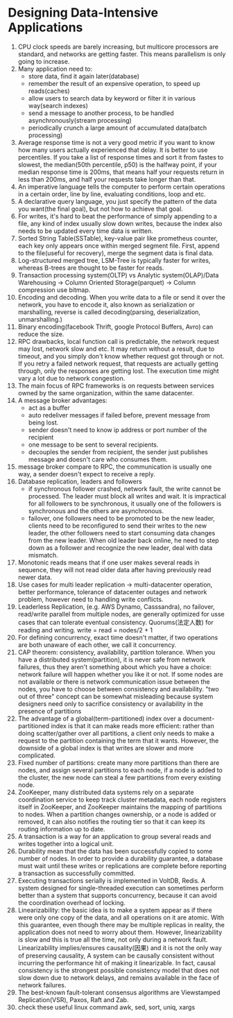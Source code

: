 # Designing Data-Intensive Applications

1. CPU clock speeds are barely increasing, but multicore processors are standard, and networks are getting faster. This means parallelism is only going to increase. 
2. Many application need to:
    - store data, find it again later(database)
    - remember the result of an expensive operation, to speed up reads(caches)
    - allow users to search data by keyword or filter it in various way(search indexes)
    - send a message to another process, to be handled asynchronously(stream processing)
    - periodically crunch a large amount of accumulated data(batch processing)
3. Average response time is not a very good metric if you want to know how many users actually experienced that delay. It is better to use percentiles. If you take a list of response times and sort it from fastes to slowest, the median(50th percentile, p50) is the halfway point, if your median response time is 200ms, that means half your requests return in less than 200ms, and half your requests take longer than that. 
4. An imperative language tells the computer to perform certain operations in a certain order, line by line, evaluating conditions, loop and etc.
5. A declarative query language, you just specify the pattern of the data you want(the final goal), but not how to achieve that goal. 
6. For writes, it's hard to beat the performance of simply appending to a file, any kind of index usually slow down writes, because the index also needs to be updated every time data is written. 
7. Sorted String Table(SSTable), key-value pair like prometheus counter, each key only appears once within merged segment file. First, append to the file(useful for recovery), merge the segment data is final data. 
8. Log-structured merged tree, LSM-Tree is typically faster for writes, whereas B-trees are thought to be faster for reads.
9. Transaction processing system(OLTP) vs Analytic system(OLAP)/Data Warehousing -> Column Oriented Storage(parquet) -> Column compression use bitmap.
10. Encoding and decoding. When you write data to a file or send it over the network, you have to encode it, also known as serialization or marshalling, reverse is called decoding(parsing, deserialization, unmarshalling.)
11. Binary encoding(facebook Thrift, google Protocol Buffers, Avro) can reduce the size. 
12. RPC drawbacks, local function call is predictable, the network request may lost, network slow and etc. It may return without a result, due to timeout, and you simply don't know whether request got through or not. If you retry a failed network request, that requests are actually getting through, only the responses are getting lost. The execution time might vary a lot due to network congestion. 
13. The main focus of RPC frameworks is on requests between services owned by the same organization, within the same datacenter. 
14. A message broker advantages:
    - act as a buffer
    - auto redeliver messages if failed before, prevent message from being lost.
    - sender doesn't need to know ip address or port number of the recipient
    - one message to be sent to several recipients.
    - decouples the sender from recipient, the sender just publishes message and doesn't care who consumes them. 
15. message broker compare to RPC, the communication is usually one way, a sender doesn't expect to receive a reply. 
16. Database replication, leaders and followers
    - if synchronous follower crashed, network fault, the write cannot be processed. The leader must block all writes and wait. It is impractical for all followers to be synchronous, it usually one of the followers is synchronous and the others are asynchronous. 
    - failover, one followers need to be promoted to be the new leader, clients need to be reconfigured to send their writes to the new leader, the other followers need to start consuming data changes from the new leader. When old leader back online, he need to step down as a follower and recognize the new leader, deal with data mismatch. 
17. Monotonic reads means that if one user makes several reads in sequence, they will not read older data after having previously read newer data.
18. Use cases for multi leader replication -> multi-datacenter operation, better performance, tolerance of datacenter outages and network problem, however need to handling write conflicts. 
19. Leaderless Replication, (e.g. AWS Dynamo, Casssandra), no failover, read/write parallel from multiple nodes, are generally optimized for usse cases that can tolerate eventual consistency. Quorums(法定人数) for reading and writing. write = read = nodes/2 + 1 
20. For defining concurrency, exact time doesn't matter, if two operations are both unaware of each other, we call it concurrency. 
21. CAP theorem: consistency, availability, partition tolerance. When you have a distributed system(partition), it is never safe from network failures, thus they aren't something about which you have a choice: network failure will happen whether you like it or not. If some nodes are not available or there is network communication issue between the nodes, you have to choose between consistency and availability. "two out of three" concept can be somewhat misleading because system designers need only to sacrifice consistency or availability in the presence of partitions
22. The advantage of a global(term-partitioned) index over a document-partitioned index is that it can make reads more efficient: rather than doing scatter/gather over all partitions, a client only needs to make a request to the partition containing the term that it wants. However, the downside of a global index is that writes are slower and more complicated. 
23. Fixed number of partitions: create many more partitions than there are nodes, and assign several partitions to each node, if a node is added to the cluster, the new node can steal a few partitions from every existing node. 
24. ZooKeeper, many distributed data systems rely on a separate coordination service to keep track cluster metadata, each node registers itself in ZooKeeper, and ZooKeeper maintains the mapping of partitions to nodes. When a partition changes ownership, or a node is added or removed, it can also notifies the routing tier so that it can keep its routing information up to date. 
25. A transaction is a way for an application to group several reads and writes together into a logical unit. 
26. Durability mean that the data has been successfully copied to some number of nodes. In order to provide a durability guarantee, a database must wait until these writes or replications are complete before reporting a transaction as successfully committed. 
27. Executing transactions serially is implemented in VoltDB, Redis. A system designed for single-threaded execution can sometimes perform better than a system that supports concurrency, because it can avoid the coordination overhead of locking. 
28. Linearizability: the basic idea is to make a system appear as if there were only one copy of the data, and all operations on it are atomic. With this guarantee, even though there may be multiple replicas in reality, the application does not need to worry about them. However, linearizability is slow and this is true all the time, not only during a network fault. Linearizability implies/ensures causality(因果) and it is not the only way of preserving causality, A system can be causally consistent without incurring the performance hit of making it linearizable. In fact, causal consistency is the strongest possible consistency model that does not slow down due to network delays, and remains available in the face of network failures. 
29. The best-known fault-tolerant consensus algorithms are Viewstamped Replication(VSR), Paxos, Raft and Zab.
30. check these useful linux command awk, sed, sort, uniq, xargs

